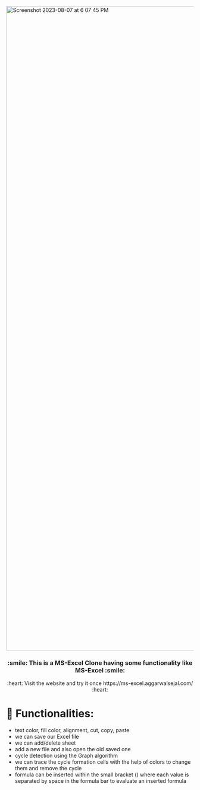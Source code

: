<img width="1728" alt="Screenshot 2023-08-07 at 6 07 45 PM" src="https://github.com/sejal175/MS-Excel-Clone/assets/56756275/db7aeb26-7897-4c7d-ae46-a1d3e3645c4c">

<h3 align=center> :smile: This is a  <strong>MS-Excel Clone</strong> having some functionality like MS-Excel :smile: </h3>
<p align=center>:heart: Visit the website and try it once https://ms-excel.aggarwalsejal.com/ :heart:</p>

# :page_facing_up: Functionalities:

* text color, fill color, alignment, cut, copy, paste<br>
* we can save our Excel file<br>
* we can add/delete sheet<br>
* add a new file and also open the old saved one
* cycle detection using the Graph algorithm
* we can trace the cycle formation cells with the help of colors to change them and remove the cycle
* formula can be inserted within the small bracket () where each value is separated by space in the formula bar to evaluate an inserted formula
